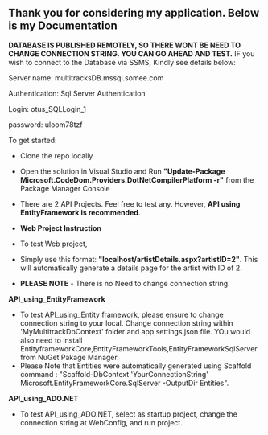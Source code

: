 Thank you for considering my application. Below is my Documentation
-------------------------------------------------------------------
**DATABASE IS PUBLISHED REMOTELY, SO THERE WONT BE NEED TO CHANGE CONNECTION STRING. YOU CAN GO AHEAD AND TEST.**
IF you wish to connect to the Database via SSMS, Kindly see details below:




Server name: multitracksDB.mssql.somee.com

Authentication: Sql Server Authentication

Login: otus_SQLLogin_1

password: uloom78tzf








To get started:
- Clone the repo locally	
- Open the solution in Visual Studio	and Run **"Update-Package Microsoft.CodeDom.Providers.DotNetCompilerPlatform -r"** from the Package Manager Console	
-  There are 2 API Projects. Feel free to test any. However, **API using EntityFramework is recommended**.

-  **Web Project Instruction**
-  To test Web project,  
-  Simply use this format: **"localhost/artistDetails.aspx?artistID=2"**. This will automatically generate a details page for the artist with ID of 2.
-  **PLEASE NOTE** - There is no Need to change connection string.

  **API_using_EntityFramework**
-  To test API_using_Entity framework, please ensure to change connection string to your local. Change connection string within 'MyMultitrackDbContext' folder and app.settings.json file. YOu would also need to install EntityframeworkCore,EntityFrameworkTools,EntityFrameworkSqlServer from NuGet Pakage Manager.
-  Please Note that Entities were automatically generated using Scaffold command : "Scaffold-DbContext 'YourConnectionString' Microsoft.EntityFrameworkCore.SqlServer -OutputDir Entities".

**API_using_ADO.NET**
-  To test API_using_ADO.NET, select as startup project, change the connection string at WebConfig, and run project.

